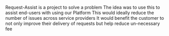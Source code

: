 Request-Assist is a project to solve a problem
The idea was to use this to assist end-users with using our Platform
This would ideally reduce the number of issues across service providers
It would benefit the customer to not only improve their delivery of requests but help reduce un-necessary fee
